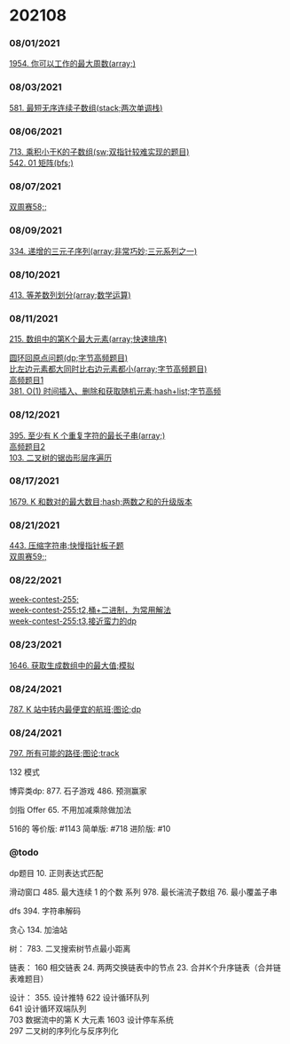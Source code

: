 # 202108

### 08/01/2021
[1954. 你可以工作的最大周数(array;)](../../java/org/rongjoker/array/NumberOfWeeks1954.java)<br>


### 08/03/2021
[581. 最短无序连续子数组(stack;两次单调栈)](../../java/org/rongjoker/stack/FindUnsortedSubarray581.java)<br>


### 08/06/2021
[713. 乘积小于K的子数组(sw;双指针较难实现的题目)](../../java/org/rongjoker/sw/NumSubarrayProductLessThanK713.java)<br>
[542. 01 矩阵(bfs;)](../../java/org/rongjoker/backtrack/UpdateMatrix542.java)<br>


### 08/07/2021
[双周赛58;;](../../java/org/rongjoker/contest/biweekly58)<br>



### 08/09/2021
[334. 递增的三元子序列(array;非常巧妙;三元系列之一)](../../java/org/rongjoker/array/IncreasingTriplet334.java)<br>



### 08/10/2021
[413. 等差数列划分(array;数学运算)](../../java/org/rongjoker/array/NumberOfArithmeticSlices413.java)<br>


### 08/11/2021
[215. 数组中的第K个最大元素(array;快速排序)](../../java/org/rongjoker/stack/FindKthLargest215.java)<br>

[圆环回原点问题(dp;字节高频题目)](../../java/org/rongjoker/bytedance/BackToOrigin.java)<br>
[比左边元素都大同时比右边元素都小(array;字节高频题目)](../../java/org/rongjoker/bytedance/FindMiddle.java)<br>
[高频题目1](../../java/org/rongjoker/bytedance/HighFrequency1.java)<br>
[381. O(1) 时间插入、删除和获取随机元素;hash+list;字节高频](../../java/org/rongjoker/bytedance/RandomizedCollection.java)<br>

### 08/12/2021
[395. 至少有 K 个重复字符的最长子串(array;)](../../java/org/rongjoker/array/LongestSubstring395.java)<br>
[高频题目2](../../java/org/rongjoker/bytedance/HighFrequency2.java)<br>
[103. 二叉树的锯齿形层序遍历](../../java/org/rongjoker/bytedance/ZigzagLevelOrder103.java)<br>


### 08/17/2021
[1679. K 和数对的最大数目;hash;两数之和的升级版本](../../java/org/rongjoker/array/MaxOperations1679.java)<br>


### 08/21/2021
[443. 压缩字符串;快慢指针板子题](../../java/org/rongjoker/sw/Compress443.java)<br>
[双周赛59;;](../../java/org/rongjoker/contest/biweekly59)<br>

### 08/22/2021
[week-contest-255;](../../java/org/rongjoker/contest/week255)<br>
[week-contest-255;t2,桶+二进制，为常用解法](../../java/org/rongjoker/contest/week255/Test2.java)<br>
[week-contest-255;t3,接近蛮力的dp](../../java/org/rongjoker/contest/week255/Test2.java)<br>


### 08/23/2021
[1646. 获取生成数组中的最大值;模拟](../../java/org/rongjoker/array/GetMaximumGenerated1646.java)<br>

### 08/24/2021
[787. K 站中转内最便宜的航班;图论;dp](../../java/org/rongjoker/graph/FindCheapestPrice787.java)<br>

### 08/24/2021
[797. 所有可能的路径;图论;track](../../java/org/rongjoker/graph/AllPathsSourceTarget797.java)<br>


132 模式

博弈类dp:
877. 石子游戏
486. 预测赢家

剑指 Offer 65. 不用加减乘除做加法


516的
等价版: #1143
简单版: #718
进阶版: #10



### @todo

dp题目
10. 正则表达式匹配


滑动窗口
485. 最大连续 1 的个数 系列
978. 最长湍流子数组
76. 最小覆盖子串




dfs
394. 字符串解码



贪心
134. 加油站

树：
783. 二叉搜索树节点最小距离

链表：
     160
     相交链表
     24. 两两交换链表中的节点
    23. 合并K个升序链表（合并链表难题目）

设计：
355. 设计推特
     622
     设计循环队列  
     641
     设计循环双端队列  
     703
     数据流中的第 K 大元素
     1603
     设计停车系统  
     297
     二叉树的序列化与反序列化  









